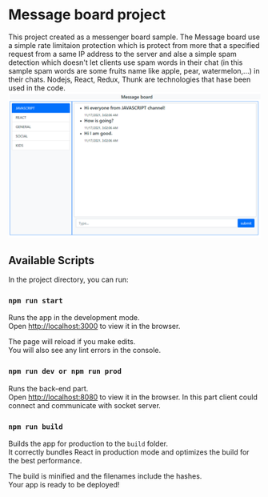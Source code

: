 # Message board project

This project created as a messenger board sample. The Message board use a simple rate limitaion protection which is protect from more that a specified request from a same IP address to the server and alse a simple spam detection which doesn't let clients use spam words in their chat (in this sample spam words are some fruits name like apple, pear, watermelon,...) in their chats. 
Nodejs, React, Redux, Thunk are technologies that hase been used in the code.
![](public/mb.PNG)
## Available Scripts

In the project directory, you can run:

### `npm run start`

Runs the app in the development mode.\
Open [http://localhost:3000](http://localhost:3000) to view it in the browser.

The page will reload if you make edits.\
You will also see any lint errors in the console.

### `npm run dev or npm run prod`

Runs the back-end part.\
Open [http://localhost:8080](http://localhost:8080) to view it in the browser.
In this part client could connect and communicate with socket server.

### `npm run build`

Builds the app for production to the `build` folder.\
It correctly bundles React in production mode and optimizes the build for the best performance.

The build is minified and the filenames include the hashes.\
Your app is ready to be deployed!

